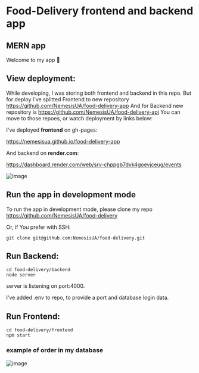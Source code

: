# Food-Delivery frontend and backend app

## MERN app

Welcome to my app 👋

## View deployment:

While developing, I was storing both frontend and backend in this repo. 
But for deploy I've splitted Frontend to new repository https://github.com/NemesisUA/food-delivery-app 
And for Backend new repository is https://github.com/NemesisUA/food-delivery-api
You can move to those repoes, or watch deployment by links below:

I've deployed **frontend** on gh-pages:

https://nemesisua.github.io/food-delivery-app

 
And backend on **render.com**:

https://dashboard.render.com/web/srv-chppgb7dvk4goevjceug/events

![image](https://github.com/NemesisUA/food-delivery/assets/70847593/79e27360-0065-4c41-a405-b04c3c475cb4)


## Run the app in development mode

To run the app in development mode, please clone my repo https://github.com/NemesisUA/food-delivery

Or, if You prefer with SSH:

    git clone git@github.com:NemesisUA/food-delivery.git


## Run Backend:

    cd food-delivery/backend
    node server  

server is listening on port:4000.

I've added .env to repo, to provide a port and database login data.

## Run Frontend:

    cd food-delivery/frontend
    npm start


### example of order in my database

![image](https://github.com/NemesisUA/food-delivery/assets/70847593/8c7de822-9dca-4c2f-96e4-982603734ec3)


